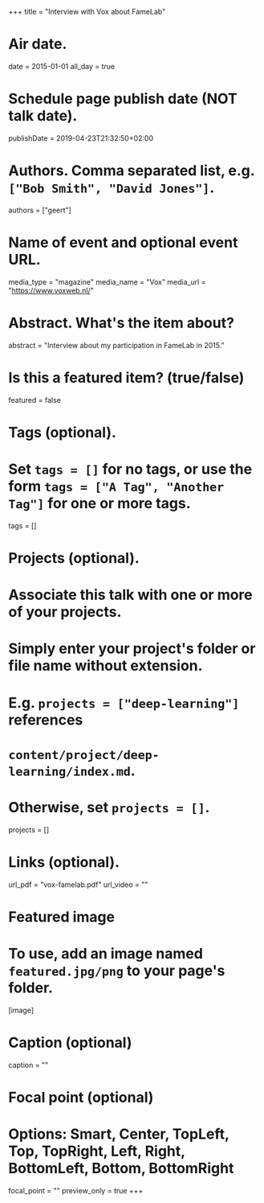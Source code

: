 +++
title = "Interview with Vox about FameLab"

# Air date.
date = 2015-01-01
all_day = true

# Schedule page publish date (NOT talk date).
publishDate = 2019-04-23T21:32:50+02:00

# Authors. Comma separated list, e.g. `["Bob Smith", "David Jones"]`.
authors = ["geert"]

# Name of event and optional event URL.
media_type = "magazine"
media_name = "Vox"
media_url = "https://www.voxweb.nl/"

# Abstract. What's the item about?
abstract = "Interview about my participation in FameLab in 2015."

# Is this a featured item? (true/false)
featured = false

# Tags (optional).
#   Set `tags = []` for no tags, or use the form `tags = ["A Tag", "Another Tag"]` for one or more tags.
tags = []

# Projects (optional).
#   Associate this talk with one or more of your projects.
#   Simply enter your project's folder or file name without extension.
#   E.g. `projects = ["deep-learning"]` references 
#   `content/project/deep-learning/index.md`.
#   Otherwise, set `projects = []`.
projects = []

# Links (optional).
url_pdf = "vox-famelab.pdf"
url_video = ""

# Featured image
# To use, add an image named `featured.jpg/png` to your page's folder. 
[image]
  # Caption (optional)
  caption = ""

  # Focal point (optional)
  # Options: Smart, Center, TopLeft, Top, TopRight, Left, Right, BottomLeft, Bottom, BottomRight
  focal_point = ""
  preview_only = true
+++
